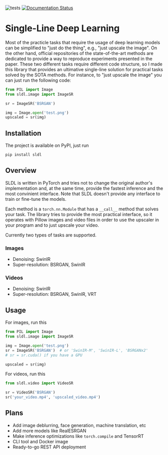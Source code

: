 ![tests](https://github.com/pilot7747/sldl/actions/workflows/tests.yml/badge.svg)
[![Documentation Status](https://readthedocs.org/projects/sldl/badge/?version=latest)](https://sldl.readthedocs.io/en/latest/?badge=latest)

# Single-Line Deep Learning

Most of the practicle tasks that require the usage of deep learning models can be simplified to "just do the thing", e.g., "just upscale the image". On the other hand, official repositories of the state-of-the-art methods are dedicated to provide a way to reproduce experiments presented in the paper. These two different tasks require different code structure, so I made this library that provides an ultimative single-line solution for practical tasks solved by the SOTA methods. For instance, to "just upscale the image" you can just run the following code:

```python
from PIL import Image
from sldl.image import ImageSR

sr = ImageSR('BSRGAN')

img = Image.open('test.png')
upscaled = sr(img)
```

## Installation

The project is available on PyPI, just run
```bash
pip install sldl
```

## Overview

SLDL is written in PyTorch and tries not to change the original author's implementation and, at the same time, provide the fastest inference and the most convinient interface. Note that SLDL doesn't provide any interface to train or fine-tune the models.

Each method is a `torch.nn.Module` that has a `__call__` method that solves your task. The library tries to provide the most practical interface, so it operates with Pillow images and video files in order to use the upscaler in your program and to just upscale your video.

Currently two types of tasks are supported.

### Images

* Denoising: SwinIR
* Super-resolution: BSRGAN, SwinIR

### Videos

* Denoising: SwinIR
* Super-resolution: BSRGAN, SwinIR, VRT

## Usage

For images, run this

```python
from PIL import Image
from sldl.image import ImageSR

img = Image.open('test.png')
sr = ImageSR('BSRGAN')  # or 'SwinIR-M', 'SwinIR-L', 'BSRGANx2'
# sr = sr.cuda() if you have a GPU

upscaled = sr(img)
```

For videos, run this
```python
from sldl.video import VideoSR

sr = VideoSR('BSRGAN')
sr('your_video.mp4', 'upscaled_video.mp4')
```

## Plans

* Add image deblurring, face generation, machine translation, etc
* Add more models like RealESRGAN
* Make inference optimizations like `torch.compile` and TensorRT
* CLI tool and Docker image
* Ready-to-go REST API deployment
